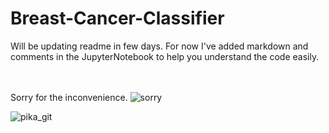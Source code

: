 # Breast-Cancer-Classifier

Will be updating readme in few days.
For now I've added markdown and comments in the JupyterNotebook to help you understand the code easily.


<br><br>
Sorry for the inconvenience. ![sorry](https://user-images.githubusercontent.com/77683275/151520619-f97392cf-3320-4228-81ed-37ab57c76a1f.gif)


![pika_git](https://user-images.githubusercontent.com/77683275/151503144-c62b00fc-af88-4d6c-bcee-11b2f3b4455f.gif)


